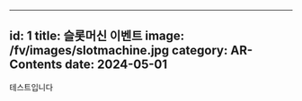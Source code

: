 
---
id: 1
title: 슬롯머신 이벤트
image: /fv/images/slotmachine.jpg
category: AR-Contents
date: 2024-05-01
---

테스트입니다
